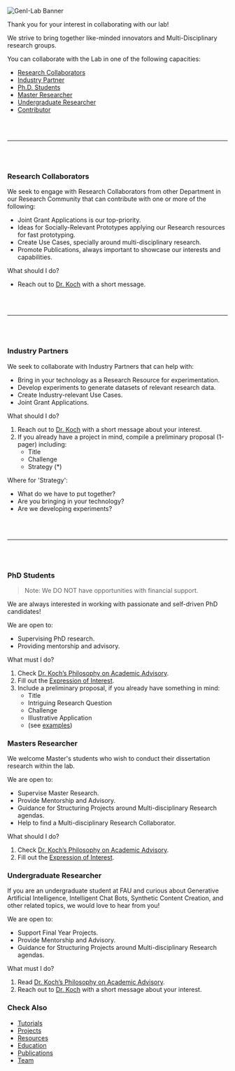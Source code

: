 ![GenI-Lab Banner](./images/genilab-banner.png)


Thank you for your interest in collaborating with our lab!

We strive to bring together like-minded innovators and Multi-Disciplinary research groups.

You can collaborate with the Lab in one of the following capacities:

* [Research Collaborators](#research-collaborators)
* [Industry Partner](#industry-partner)
* [Ph.D. Students](#phd-students)
* [Master Researcher](#master-researcher)
* [Undergraduate Researcher](#undergradute-researcher)
* [Contributor](./contribute.md)


<br/>
<br/>

---

<br/>
<br/>

### Research Collaborators

We seek to engage with Research Collaborators from other Department in our Research Community that can contribute with one or more of the following:

* Joint Grant Applications is our top-priority.
* Ideas for Socially-Relevant Prototypes applying our Research resources for fast prototyping.
* Create Use Cases, specially around multi-disciplinary research.
* Promote Publications, always important to showcase our interests and capabilities.

What should I do?
* Reach out to [Dr. Koch](https://www.fau.edu/engineering/directory/faculty/koch/) with a short message.

<br/>
<br/>

---

<br/>
<br/>

### Industry Partners

We seek to collaborate with Industry Partners that can help with:

* Bring in your technology as a Research Resource for experimentation.
* Develop experiments to generate datasets of relevant research data. 
* Create Industry-relevant Use Cases.
* Joint Grant Applications.

What should I do?
1. Reach out to [Dr. Koch](https://www.fau.edu/engineering/directory/faculty/koch/) with a short message about your interest.
1. If you already have a project in mind, compile a preliminary proposal (1-pager) including:
    * Title 
    * Challenge
    * Strategy (*)

Where for 'Strategy':
* What do we have to put together? 
* Are you bringing in your technology? 
* Are we developing experiments?

<br/>
<br/>

---

<br/>
<br/>

### PhD Students

> Note: We DO NOT have opportunities with financial support. 

We are always interested in working with passionate and self-driven PhD candidates!

We are open to:
* Supervising PhD research.
* Providing mentorship and advisory.

What must I do?
1. Check [Dr. Koch’s Philosophy on Academic Advisory](https://genilab.medium.com/my-philosophy-on-academic-advisory-3b3160e05104).
1. Fill out the [Expression of Interest](https://forms.gle/eY8FQmdfyytD3Hjq9).
1. Include a preliminary proposal, if you already have something in mind:
    * Title 
    * Intriguing Research Question
    * Challenge
    * Illustrative Application
    * (see [examples](https://docs.google.com/document/d/1kvDZFpP_bHImJSLeVpZmmEuLd-EIC-J9aWbqgIITpFI/edit?usp=sharing))


### Masters Researcher

We welcome Master's students who wish to conduct their dissertation research within the lab. 

We are open to:
* Supervise Master Research.
* Provide Mentorship and Advisory.
* Guidance for Structuring Projects around Multi-disciplinary Research agendas.
* Help to find a Multi-disciplinary Research Collaborator.

What should I do?
1. Check [Dr. Koch’s Philosophy on Academic Advisory](https://genilab.medium.com/my-philosophy-on-academic-advisory-3b3160e05104).
1. Fill out the [Expression of Interest](https://forms.gle/eY8FQmdfyytD3Hjq9).


### Undergraduate Researcher

If you are an undergraduate student at FAU and curious about Generative Artificial Intelligence, Intelligent Chat Bots, Synthetic Content Creation, and other related topics, we would love to hear from you! 

We are open to:
* Support Final Year Projects.
* Provide Mentorship and Advisory.
* Guidance for Structuring Projects around Multi-disciplinary Research agendas.

What must I do?
1. Read [Dr. Koch’s Philosophy on Academic Advisory](https://genilab.medium.com/my-philosophy-on-academic-advisory-3b3160e05104).
2. Reach out to [Dr. Koch](https://www.fau.edu/engineering/directory/faculty/koch/) with a short message about your interest.

### Check Also

* [Tutorials](./knowledge.md#tutorials)
* [Projects](./projects.md)
* [Resources](./projects.md#resources) 
* [Education](./knowledge.md#education)
* [Publications](./knowledge.md#publications)
* [Team](./people.html)


